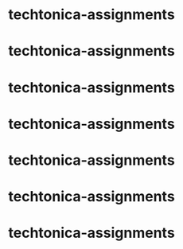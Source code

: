 # techtonica-assignments
# techtonica-assignments
# techtonica-assignments
# techtonica-assignments
# techtonica-assignments
# techtonica-assignments
# techtonica-assignments
